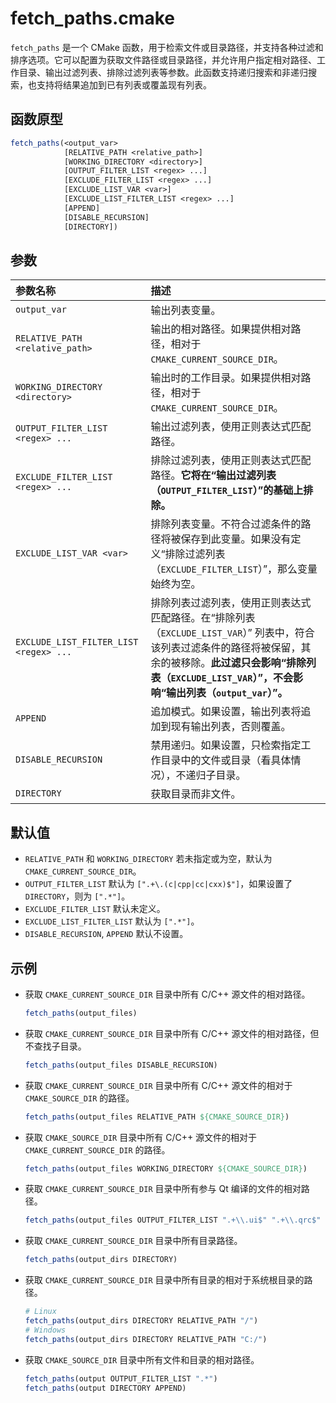 # fetch_paths.cmake

`fetch_paths` 是一个 CMake 函数，用于检索文件或目录路径，并支持各种过滤和排序选项。它可以配置为获取文件路径或目录路径，并允许用户指定相对路径、工作目录、输出过滤列表、排除过滤列表等参数。此函数支持递归搜索和非递归搜索，也支持将结果追加到已有列表或覆盖现有列表。

## 函数原型

```cmake
fetch_paths(<output_var>
            [RELATIVE_PATH <relative_path>]
            [WORKING_DIRECTORY <directory>]
            [OUTPUT_FILTER_LIST <regex> ...]
            [EXCLUDE_FILTER_LIST <regex> ...]
            [EXCLUDE_LIST_VAR <var>]
            [EXCLUDE_LIST_FILTER_LIST <regex> ...]
            [APPEND]
            [DISABLE_RECURSION]
            [DIRECTORY])
```

## 参数

| 参数名称                                | 描述                                                         |
| :------------------------------------- | :----------------------------------------------------------- |
| `output_var`                           | 输出列表变量。                                           |
| `RELATIVE_PATH <relative_path>`        | 输出的相对路径。如果提供相对路径，相对于 `CMAKE_CURRENT_SOURCE_DIR`。 |
| `WORKING_DIRECTORY <directory>`        | 输出时的工作目录。如果提供相对路径，相对于 `CMAKE_CURRENT_SOURCE_DIR`。 |
| `OUTPUT_FILTER_LIST <regex> ...`       | 输出过滤列表，使用正则表达式匹配路径。             |
| `EXCLUDE_FILTER_LIST <regex> ...`      | 排除过滤列表，使用正则表达式匹配路径。**它将在“输出过滤列表（`OUTPUT_FILTER_LIST`）”的基础上排除。** |
| `EXCLUDE_LIST_VAR <var>`               | 排除列表变量。不符合过滤条件的路径将被保存到此变量。如果没有定义“排除过滤列表（`EXCLUDE_FILTER_LIST`）”，那么变量始终为空。 |
| `EXCLUDE_LIST_FILTER_LIST <regex> ...` | 排除列表过滤列表，使用正则表达式匹配路径。在“排除列表（`EXCLUDE_LIST_VAR`）” 列表中，符合该列表过滤条件的路径将被保留，其余的被移除。**此过滤只会影响“排除列表（`EXCLUDE_LIST_VAR`）”，不会影响“输出列表（`output_var`）”。** |
| `APPEND`                               | 追加模式。如果设置，输出列表将追加到现有输出列表，否则覆盖。 |
| `DISABLE_RECURSION`                    | 禁用递归。如果设置，只检索指定工作目录中的文件或目录（看具体情况），不递归子目录。 |
| `DIRECTORY`                            | 获取目录而非文件。                                           |

## 默认值

- `RELATIVE_PATH` 和 `WORKING_DIRECTORY` 若未指定或为空，默认为 `CMAKE_CURRENT_SOURCE_DIR`。
- `OUTPUT_FILTER_LIST` 默认为 `[".+\.(c|cpp|cc|cxx)$"]`，如果设置了 `DIRECTORY`，则为 `[".*"]`。
- `EXCLUDE_FILTER_LIST` 默认未定义。
- `EXCLUDE_LIST_FILTER_LIST` 默认为 `[".*"]`。
- `DISABLE_RECURSION`, `APPEND` 默认不设置。

## 示例

- 获取 `CMAKE_CURRENT_SOURCE_DIR` 目录中所有 C/C++ 源文件的相对路径。

  ```cmake
  fetch_paths(output_files)
  ```

- 获取 `CMAKE_CURRENT_SOURCE_DIR` 目录中所有 C/C++ 源文件的相对路径，但不查找子目录。

  ```cmake
  fetch_paths(output_files DISABLE_RECURSION)
  ```

- 获取 `CMAKE_CURRENT_SOURCE_DIR` 目录中所有 C/C++ 源文件的相对于 `CMAKE_SOURCE_DIR` 的路径。

  ```cmake
  fetch_paths(output_files RELATIVE_PATH ${CMAKE_SOURCE_DIR})
  ```

- 获取 `CMAKE_SOURCE_DIR` 目录中所有 C/C++ 源文件的相对于 `CMAKE_CURRENT_SOURCE_DIR` 的路径。

  ```cmake
  fetch_paths(output_files WORKING_DIRECTORY ${CMAKE_SOURCE_DIR})
  ```

- 获取 `CMAKE_CURRENT_SOURCE_DIR` 目录中所有参与 Qt 编译的文件的相对路径。

  ```cmake
  fetch_paths(output_files OUTPUT_FILTER_LIST ".+\\.ui$" ".+\\.qrc$" ".+\\.(c|cpp|cc|cxx)$" ".+\\.h$")
  ```

- 获取 `CMAKE_CURRENT_SOURCE_DIR` 目录中所有目录路径。

  ```cmake
  fetch_paths(output_dirs DIRECTORY)
  ```

- 获取 `CMAKE_CURRENT_SOURCE_DIR` 目录中所有目录的相对于系统根目录的路径。

  ```cmake
  # Linux
  fetch_paths(output_dirs DIRECTORY RELATIVE_PATH "/")
  # Windows
  fetch_paths(output_dirs DIRECTORY RELATIVE_PATH "C:/")
  ```

- 获取 `CMAKE_SOURCE_DIR` 目录中所有文件和目录的相对路径。

  ```cmake
  fetch_paths(output OUTPUT_FILTER_LIST ".*")
  fetch_paths(output DIRECTORY APPEND)
  ```